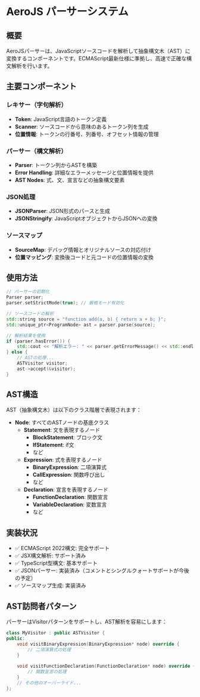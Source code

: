 # AeroJS パーサーシステム

## 概要

AeroJSパーサーは、JavaScriptソースコードを解析して抽象構文木（AST）に変換するコンポーネントです。ECMAScript最新仕様に準拠し、高速で正確な構文解析を行います。

## 主要コンポーネント

### レキサー（字句解析）
- **Token**: JavaScript言語のトークン定義
- **Scanner**: ソースコードから意味のあるトークン列を生成
- **位置情報**: トークンの行番号、列番号、オフセット情報の管理

### パーサー（構文解析）
- **Parser**: トークン列からASTを構築
- **Error Handling**: 詳細なエラーメッセージと位置情報を提供
- **AST Nodes**: 式、文、宣言などの抽象構文要素

### JSON処理
- **JSONParser**: JSON形式のパースと生成
- **JSONStringify**: JavaScriptオブジェクトからJSONへの変換

### ソースマップ
- **SourceMap**: デバッグ情報とオリジナルソースの対応付け
- **位置マッピング**: 変換後コードと元コードの位置情報の変換

## 使用方法

```cpp
// パーサーの初期化
Parser parser;
parser.setStrictMode(true); // 厳格モード有効化

// ソースコードの解析
std::string source = "function add(a, b) { return a + b; }";
std::unique_ptr<ProgramNode> ast = parser.parse(source);

// 解析結果を使用
if (parser.hasError()) {
    std::cout << "解析エラー: " << parser.getErrorMessage() << std::endl;
} else {
    // ASTの処理...
    ASTVisitor visitor;
    ast->accept(&visitor);
}
```

## AST構造

AST（抽象構文木）は以下のクラス階層で表現されます：

- **Node**: すべてのASTノードの基底クラス
  - **Statement**: 文を表現するノード
    - **BlockStatement**: ブロック文
    - **IfStatement**: if文
    - など
  - **Expression**: 式を表現するノード
    - **BinaryExpression**: 二項演算式
    - **CallExpression**: 関数呼び出し
    - など
  - **Declaration**: 宣言を表現するノード
    - **FunctionDeclaration**: 関数宣言
    - **VariableDeclaration**: 変数宣言
    - など

## 実装状況

- ✅ ECMAScript 2022構文: 完全サポート
- ✅ JSX構文解析: サポート済み
- ✅ TypeScript型構文: 基本サポート
- ✅ JSONパーサー: 実装済み（コメントとシングルクォートサポートが今後の予定）
- ✅ ソースマップ生成: 実装済み

## AST訪問者パターン

パーサーはVisitorパターンをサポートし、AST解析を容易にします：

```cpp
class MyVisitor : public ASTVisitor {
public:
    void visitBinaryExpression(BinaryExpression* node) override {
        // 二項演算式の処理
    }
    
    void visitFunctionDeclaration(FunctionDeclaration* node) override {
        // 関数宣言の処理
    }
    // その他のオーバーライド...
};
``` 